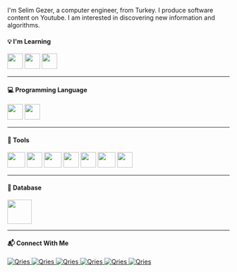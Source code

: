<!--![Selim Gezer's card name](https://cardivo.vercel.app/api?name=Selim%20Gezer&description=Hi,%20Thank%20You%20for%20taking%20the%20time%20to%20view%20my%20GitHub%20Profile.%20%F0%9F%91%8B&image=https://yt3.ggpht.com/ytc/AKedOLRAdem5yd4wHB_fwUSMn0iDYA2GeMYfO2dpXLFIHg=s176-c-k-c0x00ffffff-no-rj&backgroundColor=%23ecf0f1&pattern=topography&opacity=0.05)
-->

I'm Selim Gezer, a computer engineer, from Turkey. I produce software content on Youtube. I am interested in discovering new information and algorithms.


#### 💡 I'm Learning
<p align="left">
<img src="https://cdn.jsdelivr.net/gh/devicons/devicon/icons/spring/spring-original.svg" width="35" height="35" />
<img src="https://cdn.jsdelivr.net/gh/devicons/devicon/icons/java/java-original-wordmark.svg" width="35" height="35"/>
<img src="https://cdn.jsdelivr.net/gh/devicons/devicon/icons/postgresql/postgresql-original-wordmark.svg" width="35" height="35" />
</p>

---

#### 💻 Programming Language
<p align="left">
<img src="https://cdn.jsdelivr.net/gh/devicons/devicon/icons/csharp/csharp-original.svg" width="35" height="35" />
<img src="https://cdn.jsdelivr.net/gh/devicons/devicon/icons/c/c-original.svg" width="35" height="35" />
</p>

----

#### 🧰 Tools
<p align="left">
<img src="https://cdn.jsdelivr.net/gh/devicons/devicon/icons/unity/unity-original.svg" width="40" height="35" />
<img src="https://cdn.jsdelivr.net/gh/devicons/devicon/icons/android/android-original.svg" width="35" height="35" />
<img src="https://cdn.jsdelivr.net/gh/devicons/devicon/icons/visualstudio/visualstudio-plain.svg" width="40" height="35"/>
<img src="https://cdn.jsdelivr.net/gh/devicons/devicon/icons/git/git-original.svg"  width="35" height="35" />
<img src="https://cdn.jsdelivr.net/gh/devicons/devicon/icons/github/github-original.svg" width="35" height="35" />
<img src="https://cdn.jsdelivr.net/gh/devicons/devicon/icons/windows8/windows8-original.svg"  width="40" height="35"/>
<img src="https://cdn.jsdelivr.net/gh/devicons/devicon/icons/photoshop/photoshop-plain.svg" width="35" height="35"/>
</p>

----

#### 📁  Database
<p align="left">
<img src="https://cdn.jsdelivr.net/gh/devicons/devicon/icons/mysql/mysql-original-wordmark.svg"  width="55" height="55" />
</p>

----

#### 📬 Connect With Me
<p align="left">

<a href="https://www.youtube.com/channel/UCnn1UMgLKRJSS_JO-CrSWpA">
         <img alt="Qries" src="https://img.icons8.com/external-justicon-lineal-color-justicon/35/000000/external-youtube-social-media-justicon-lineal-color-justicon.png">
</a>

<a href="https://www.udemy.com/user/selim-gezer/">
         <img alt="Qries" src="https://img.icons8.com/external-tal-revivo-tritone-tal-revivo/35/000000/external-udemycom-is-an-online-learning-and-teaching-platform-logo-tritone-tal-revivo.png">
</a>

<a href="https://www.linkedin.com/in/selimgezer/">
         <img alt="Qries" <img src="https://img.icons8.com/external-justicon-lineal-color-justicon/35/000000/external-linkedin-social-media-justicon-lineal-color-justicon.png">
</a>

<a href="https://play.google.com/store/apps/dev?id=6790079490076297988">
         <img alt="Qries" src="https://img.icons8.com/doodle/35/000000/google-play.png">
</a>

<a href="https://www.instagram.com/ginfisoftware/">
         <img alt="Qries" src="https://img.icons8.com/external-justicon-lineal-color-justicon/35/000000/external-instagram-social-media-justicon-lineal-color-justicon.png">
</a>

<a href="https://www.hackerrank.com/27selimgezer">
         <img alt="Qries" src="https://img.icons8.com/external-tal-revivo-shadow-tal-revivo/35/000000/external-hackerrank-is-a-technology-company-that-focuses-on-competitive-programming-logo-shadow-tal-revivo.png">
</a>

</p>
